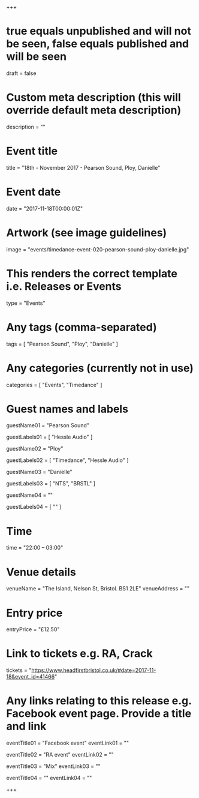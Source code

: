 +++

# true equals unpublished and will not be seen, false equals published and will be seen
draft = false

# Custom meta description (this will override default meta description)
description = ""

# Event title
title = "18th - November 2017 - Pearson Sound, Ploy, Danielle"

# Event date
date = "2017-11-18T00:00:01Z"

# Artwork (see image guidelines)
image = "events/timedance-event-020-pearson-sound-ploy-danielle.jpg"

# This renders the correct template i.e. Releases or Events
type = "Events"

# Any tags (comma-separated)
tags = [ 
	"Pearson Sound",
	"Ploy",
	"Danielle"
]

# Any categories (currently not in use)
categories = [
  "Events",
  "Timedance"
]

# Guest names and labels
guestName01 = "Pearson Sound"

guestLabels01 = [
	"Hessle Audio"
]

guestName02 = "Ploy"

guestLabels02 = [
	"Timedance",
	"Hessle Audio"
]

guestName03 = "Danielle"

guestLabels03 = [
	"NTS",
	"BRSTL"
]

guestName04 = ""

guestLabels04 = [
	""
]

# Time
time = "22:00 – 03:00"

# Venue details
venueName = "The Island, Nelson St, Bristol. BS1 2LE"
venueAddress = ""

# Entry price
entryPrice = "£12.50"

# Link to tickets e.g. RA, Crack 
tickets = "https://www.headfirstbristol.co.uk/#date=2017-11-18&event_id=41466"

# Any links relating to this release e.g. Facebook event page. Provide a title and link
eventTitle01 = "Facebook event"
eventLink01 = ""

eventTitle02 = "RA event"
eventLink02 = ""

eventTitle03 = "Mix"
eventLink03 = ""

eventTitle04 = ""
eventLink04 = ""


+++
